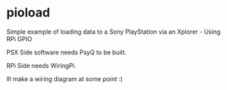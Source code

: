 # pioload
Simple example of loading data to a Sony PlayStation via an Xplorer - Using RPi GPIO

PSX Side software needs PsyQ to be built.

RPi Side needs WiringPi.

Ill make a wiring diagram at some point :)
